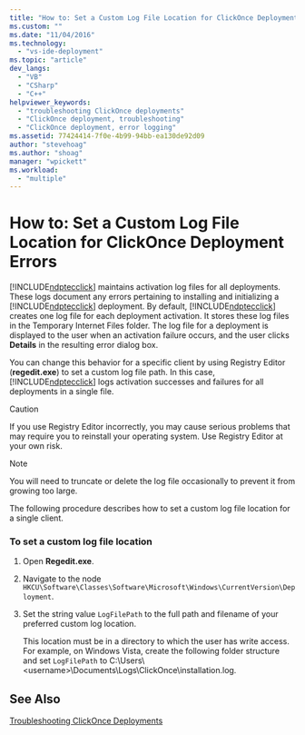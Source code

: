 ```yaml
---
title: "How to: Set a Custom Log File Location for ClickOnce Deployment Errors | Microsoft Docs"
ms.custom: ""
ms.date: "11/04/2016"
ms.technology: 
  - "vs-ide-deployment"
ms.topic: "article"
dev_langs: 
  - "VB"
  - "CSharp"
  - "C++"
helpviewer_keywords: 
  - "troubleshooting ClickOnce deployments"
  - "ClickOnce deployment, troubleshooting"
  - "ClickOnce deployment, error logging"
ms.assetid: 77424414-7f0e-4b99-94bb-ea130de92d09
author: "stevehoag"
ms.author: "shoag"
manager: "wpickett"
ms.workload: 
  - "multiple"
---
```

# How to: Set a Custom Log File Location for ClickOnce Deployment Errors
[!INCLUDE[ndptecclick](../deployment/includes/ndptecclick_md.md)] maintains activation log files for all deployments. These logs document any errors pertaining to installing and initializing a [!INCLUDE[ndptecclick](../deployment/includes/ndptecclick_md.md)] deployment. By default, [!INCLUDE[ndptecclick](../deployment/includes/ndptecclick_md.md)] creates one log file for each deployment activation. It stores these log files in the Temporary Internet Files folder. The log file for a deployment is displayed to the user when an activation failure occurs, and the user clicks **Details** in the resulting error dialog box.  
  
 You can change this behavior for a specific client by using Registry Editor (**regedit.exe**) to set a custom log file path. In this case, [!INCLUDE[ndptecclick](../deployment/includes/ndptecclick_md.md)] logs activation successes and failures for all deployments in a single file.  
  
> [!CAUTION]
>  If you use Registry Editor incorrectly, you may cause serious problems that may require you to reinstall your operating system. Use Registry Editor at your own risk.  
  
> [!NOTE]
>  You will need to truncate or delete the log file occasionally to prevent it from growing too large.  
  
 The following procedure describes how to set a custom log file location for a single client.  
  
### To set a custom log file location  
  
1.  Open **Regedit.exe**.  
  
2.  Navigate to the node `HKCU\Software\Classes\Software\Microsoft\Windows\CurrentVersion\Deployment`.  
  
3.  Set the string value `LogFilePath` to the full path and filename of your preferred custom log location.  
  
     This location must be in a directory to which the user has write access. For example, on Windows Vista, create the following folder structure and set `LogFilePath` to C:\Users\\<username\>\Documents\Logs\ClickOnce\installation.log.  
  
## See Also  
 [Troubleshooting ClickOnce Deployments](../deployment/troubleshooting-clickonce-deployments.md)